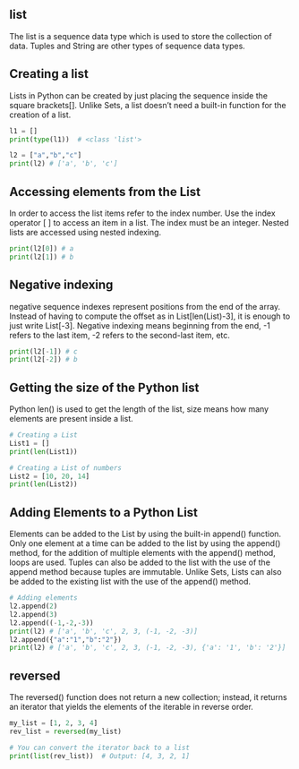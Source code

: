 ## list

The list is a sequence data type which is used to store the collection of data. Tuples and String are other types of sequence data types.

## Creating a list

Lists in Python can be created by just placing the sequence inside the square brackets[]. Unlike Sets, a list doesn’t need a built-in function for the creation of a list.

```py
l1 = []
print(type(l1))  # <class 'list'>

l2 = ["a","b","c"]
print(l2) # ['a', 'b', 'c']
```

## Accessing elements from the List

In order to access the list items refer to the index number. Use the index operator [ ] to access an item in a list. The index must be an integer. Nested lists are accessed using nested indexing.

```py
print(l2[0]) # a
print(l2[1]) # b
```

## Negative indexing

negative sequence indexes represent positions from the end of the array. Instead of having to compute the offset as in List[len(List)-3], it is enough to just write List[-3]. Negative indexing means beginning from the end, -1 refers to the last item, -2 refers to the second-last item, etc.

```py
print(l2[-1]) # c
print(l2[-2]) # b
```

## Getting the size of the Python list

Python len() is used to get the length of the list, size means how many elements are present inside a list.

```py
# Creating a List
List1 = []
print(len(List1))

# Creating a List of numbers
List2 = [10, 20, 14]
print(len(List2))
```

## Adding Elements to a Python List

Elements can be added to the List by using the built-in append() function. Only one element at a time can be added to the list by using the append() method, for the addition of multiple elements with the append() method, loops are used. Tuples can also be added to the list with the use of the append method because tuples are immutable. Unlike Sets, Lists can also be added to the existing list with the use of the append() method.

```py
# Adding elements
l2.append(2)
l2.append(3)
l2.append((-1,-2,-3))
print(l2) # ['a', 'b', 'c', 2, 3, (-1, -2, -3)]
l2.append({"a":"1","b":"2"})
print(l2) # ['a', 'b', 'c', 2, 3, (-1, -2, -3), {'a': '1', 'b': '2'}]
```

## reversed

The reversed() function does not return a new collection; instead, it returns an iterator that yields the elements of the iterable in reverse order.

```py
my_list = [1, 2, 3, 4]
rev_list = reversed(my_list)

# You can convert the iterator back to a list
print(list(rev_list))  # Output: [4, 3, 2, 1]
```

